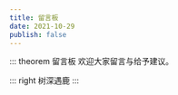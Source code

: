 ```yaml
---
title: 留言板
date: 2021-10-29
publish: false
---
```


::: theorem 留言板
欢迎大家留言与给予建议。

::: right
树深遇鹿
:::